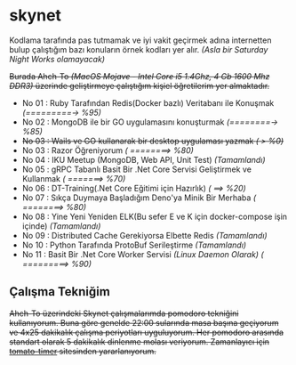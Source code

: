 # skynet

Kodlama tarafında pas tutmamak ve iyi vakit geçirmek adına internetten bulup çalıştığım bazı konuların örnek kodları yer alır. _(Asla bir Saturday Night Works olamayacak)_

~~Burada Ahch-To _(MacOS Mojave - Intel Core i5 1.4Ghz, 4 Gb 1600 Mhz DDR3)_ üzerinde geliştirmeye çalıştığım kişiel öğretilerim yer almaktadır.~~

- No 01 : Ruby Tarafından Redis(Docker bazlı) Veritabanı ile Konuşmak _(=========-> %95)_
- No 02 : MongoDB ile bir GO uygulamasını konuşturmak _(========-> %85)_
- ~~No 03 : Wails ve GO kullanarak bir desktop uygulaması yazmak _( > %0)_~~
- No 03 : Razor Öğreniyorum _( ========> %80)_
- No 04 : IKU Meetup (MongoDB, Web API, Unit Test) _(Tamamlandı)_
- No 05 : gRPC Tabanlı Basit Bir .Net Core Servisi Geliştirmek ve Kullanmak _( =======> %70)_
- No 06 : DT-Training(.Net Core Eğitimi için Hazırlık) _( ==> %20)_
- No 07 : Sıkça Duymaya Başladığım Deno'ya Minik Bir Merhaba _( ========> %80)_
- No 08 : Yine Yeni Yeniden ELK(Bu sefer E ve K için docker-compose işin içinde) _(Tamamlandı)_
- No 09 : Distributed Cache Gerekiyorsa Elbette Redis _(Tamamlandı)_
- No 10 : Python Tarafında ProtoBuf Serileştirme _(Tamamlandı)_
- No 11 : Basit Bir .Net Core Worker Servisi _(Linux Daemon Olarak)_ _( =========> %90)_

## Çalışma Tekniğim

~~Ahch-To üzerindeki Skynet çalışmalarımda pomodoro tekniğini kullanıyorum. Buna göre genelde 22:00 sularında masa başına geçiyorum ve 4x25 dakikalık çalışma periyotları uyguluyorum. Her pomodoro arasında standart olarak 5 dakikalık dinlenme molası veriyorum. Zamanlayıcı için [tomato-timer](https://tomato-timer.com/) sitesinden yararlanıyorum.~~
